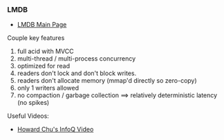 ### LMDB

- [LMDB Main Page](http://symas.com/mdb/)

Couple key features

1. full acid with MVCC
1. multi-thread / multi-process concurrency
1. optimized for read
1. readers don't lock and don't block writes.
1. readers don't allocate memory (mmap'd directly so zero-copy)
1. only 1 writers allowed
1. no compaction / garbage collection ==> relatively deterministic latency (no spikes)

Useful Videos:

- [Howard Chu's InfoQ Video](http://www.infoq.com/presentations/lmdb-lighting-memory-mapped-database)

